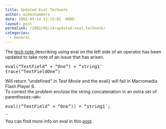 ```yaml
---
title: Updated Eval Technote
author: mikechambers
date: 2002-05-14 12:15:01 -0800
layout: post
permalink: /2002/05/14/updated-eval-technote/
categories:
  - General
---
```



The [tech note ][1]describing using eval on the left side of an operator has been updated to take note of an issue that has arisen.<!--StartFragment -->

<PRE>eval(&#8220;TextField&#8221; + &#8220;One&#8221;) = &#8220;string1&#8243;<BR />trace(&#8220;TextFieldOne&#8221;)</PRE>

  
Will return &#8220;undefined&#8221; in Test Movie and the eval() will fail in Macromedia Flash Player 6.  
To correct the problem enclose the string concatenation in an extra set of parentheses:`<BR>`
<PRE>eval((&#8220;TextField&#8221; + &#8220;One&#8221;)) = &#8220;string1&#8243;;</PRE>

  
``  
You can find more info on eval in this [post][2].

 [1]: http://www.macromedia.com/support/flash/ts/documents/assignment_area.htm
 [2]: http://radio.weblogs.com/0106797/2002/05/09.html#a68